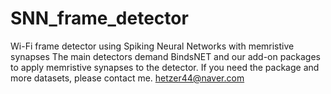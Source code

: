 # SNN_frame_detector
Wi-Fi frame detector using Spiking Neural Networks with memristive synapses
The main detectors demand BindsNET and our add-on packages to apply memristive synapses to the detector.
If you need the package and more datasets, please contact me.
hetzer44@naver.com
